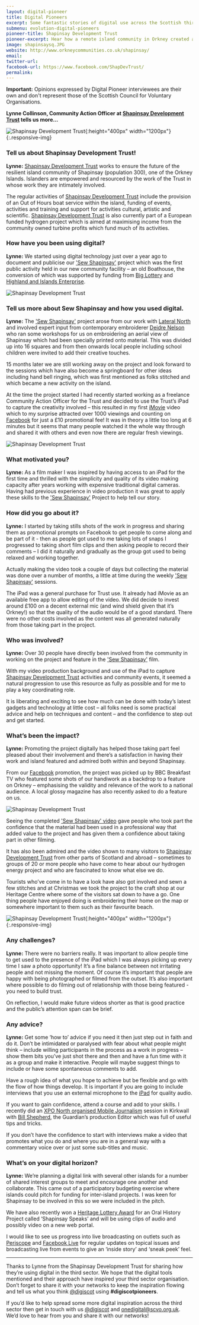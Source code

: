 ```yaml
---
layout: digital-pioneer
title: Digital Pioneers
excerpt: Some fantastic stories of digital use across the Scottish third sector. Read on to be inspired.
submenu: evolution-digital-pioneers
pioneer-title: Shapinsay Development Trust
pioneer-excerpt: Hear how a remote island community in Orkney created a film for their project using an iPad and free software.
image: shapinsaysq.JPG
website: http://www.orkneycommunities.co.uk/shapinsay/
email:
twitter-url: 
facebook-url: https://www.facebook.com/ShapDevTrust/
permalink: 
---
```


**Important:** Opinions expressed by Digital Pioneer interviewees are their own and don't represent those of the Scottish Council for Voluntary Organisations.

**Lynne Collinson, Community Action Officer at <a target='_blank' href="http://www.orkneycommunities.co.uk/shapinsay/">Shapinsay Development Trust</a> tells us more...**

![Shapinsay Development Trust](/images/digital-pioneers/shapinsaylogo.jpg){:height="400px" width="1200px"}{:.responsive-img}

### Tell us about Shapinsay Development Trust! 

**Lynne:** <a target='_blank' href="http://www.orkneycommunities.co.uk/shapinsay/">Shapinsay Development Trust</a> works to ensure the future of the resilient island community of Shapinsay (population 300), one of the Orkney Islands. Islanders are empowered and resourced by the work of the Trust in whose work they are intimately involved.  

The regular activities of <a target='_blank' href="http://www.orkneycommunities.co.uk/shapinsay/">Shapinsay Development Trust</a> include the provision of an Out of Hours boat service within the island, funding of events, activities and training and support for activities cultural, artistic and scientific.
<a target='_blank' href="http://www.orkneycommunities.co.uk/shapinsay/">Shapinsay Development Trust</a> is also currently part of a European funded hydrogen project which is aimed at maximising income from the community owned turbine profits which fund much of its activities.

### How have you been using digital?

**Lynne:** We started using digital technology just over a year ago to document and publicise our <a target='_blank' href="https://www.facebook.com/ShapDevTrust/videos/vb.116047575144237/1108799772535674/?type=2&theater">'Sew Shapinsay'</a> project which was the first public activity held in our new community facility – an old Boathouse, the conversion of which was supported by funding from <a target='_blank' href="https://www.biglotteryfund.org.uk/">Big Lottery</a> and <a target='_blank' href="http://www.hie.co.uk/">Highland and Islands Enterprise</a>. 

![Shapinsay Development Trust](/images/digital-pioneers/shapinsaygrouprs.jpg)

### Tell us more about Sew Shapinsay and how you used digital.

**Lynne:** The <a target='_blank' href="https://www.facebook.com/ShapDevTrust/videos/vb.116047575144237/1108799772535674/?type=2&theater">'Sew Shapinsay'</a> project arose from our work with <a target='_blank' href="http://lateralnorth.com/">Lateral North</a> and involved expert input from contemporary embroiderer <a target='_blank' href="http://deirdre-nelson.co.uk/">Deidre Nelson</a> who ran some workshops for us on embroidering an aerial view of Shapinsay which had been specially printed onto material. This was divided up into 16 squares and from then onwards local people including school children were invited to add their creative touches.

15 months later we are still working away on the project and look forward to the sessions which have also become a springboard for other ideas including hand bell ringing, which was first mentioned as folks stitched and which became a new activity on the island. 

At the time the project started I had recently started working as a freelance Community Action Officer for the Trust and decided to use the Trust’s iPad to capture the creativity involved – this resulted in my first <a target='_blank' href="https://www.apple.com/uk/imovie/">iMovie</a> video which to my surprise attracted over 1000 viewings and counting on <a target='_blank' href="https://www.facebook.com/ShapDevTrust/">Facebook</a> for just a £10 promotional fee! It was in theory a little too long at 6 minutes but it seems that many people watched it the whole way through and shared it with others and even now there are regular fresh viewings. 

![Shapinsay Development Trust](/images/digital-pioneers/sewingrs.jpg)

### What motivated you?

**Lynne:** As a film maker I was inspired by having access to an iPad for the first time and thrilled with the simplicity and quality of its video making capacity after years working with expensive traditional digital cameras.  Having had previous experience in video production it was great to apply these skills to the <a target='_blank' href="https://www.facebook.com/ShapDevTrust/videos/vb.116047575144237/1108799772535674/?type=2&theater">'Sew Shapinsay'</a> Project to help tell our story. 

### How did you go about it?

**Lynne:** I started by taking stills shots of the work in progress and sharing them as promotional prompts on Facebook to get people to come along and be part of it - then as people got used to me taking lots of snaps I progressed to taking short film clips and then asking people to record their comments – I did it naturally and gradually as the group got used to being relaxed and working together.

Actually making the video took a couple of days but collecting the material was done over a number of months, a little at time during the weekly <a target='_blank' href="https://www.facebook.com/ShapDevTrust/videos/vb.116047575144237/1108799772535674/?type=2&theater">'Sew Shapinsay'</a> sessions.

The iPad was a general purchase for Trust use.  It already had iMovie as an available free app to allow editing of the video.  We did decide to invest around £100 on a decent external mic (and wind shield given that it’s Orkney!) so that the quality of the audio would be of a good standard.  There were no other costs involved as the content was all generated naturally from those taking part in the project.

### Who was involved?

**Lynne:** Over 30 people have directly been involved from the community in working on the project and feature in the <a target='_blank' href="https://www.facebook.com/ShapDevTrust/videos/vb.116047575144237/1108799772535674/?type=2&theater">'Sew Shapinsay'</a> film.  

With my video production background and use of the iPad to capture <a target='_blank' href="http://www.orkneycommunities.co.uk/shapinsay/">Shapinsay Development Trust</a> activities and community events, it seemed a natural progression to use this resource as fully as possible and for me to play a key coordinating role. 

It is liberating and exciting to see how much can be done with today’s latest gadgets and technology at little cost – all folks need is some practical advice and help on techniques and content – and the confidence to step out and get started. 

### What’s been the impact?

**Lynne:** Promoting the project digitally has helped those taking part feel pleased about their involvement and there’s a satisfaction in having their work and island featured and admired both within and beyond Shapinsay.

From our <a target='_blank' href="https://www.facebook.com/ShapDevTrust/videos/vb.116047575144237/1108799772535674/?type=2&theater">Facebook</a> promotion, the project was picked up by BBC Breakfast TV who featured some shots of our handiwork as a backdrop to a feature on Orkney – emphasising the validity and relevance of the work to a national audience. A local glossy magazine has also recently asked to do a feature on us. 

![Shapinsay Development Trust](/images/digital-pioneers/filmingrs.jpg)

Seeing the completed <a target='_blank' href="https://www.facebook.com/ShapDevTrust/videos/vb.116047575144237/1108799772535674/?type=2&theater">'Sew Shapinsay' video</a> gave people who took part the confidence that the material had been used in a professional way that added value to the project and has given them a confidence about taking part in other filming. 

It has also been admired and the video shown to many visitors to <a target='_blank' href="http://www.orkneycommunities.co.uk/shapinsay/">Shapinsay Development Trust</a> from other parts of Scotland and abroad – sometimes to groups of 20 or more people who have come to hear about our hydrogen energy project and who are fascinated to know what else we do.  

Tourists who’ve come in to have a look have also got involved and sewn a few stitches and at Christmas we took the project to the craft shop at our Heritage Centre where some of the visitors sat down to have a go. One thing people have enjoyed doing is embroidering their home on the map or somewhere important to them such as their favourite beach. 

![Shapinsay Development Trust](/images/digital-pioneers/closeuprs.jpg){:height="400px" width="1200px"}{:.responsive-img}

### Any challenges?

**Lynne:** There were no barriers really.  It was important to allow people time to get used to the presence of the iPad which I was always picking up every time I saw a photo opportunity! It’s a fine balance between not irritating people and not missing the moment. Of course it’s important that people are happy with being photographed or filmed from the outset. It’s also important where possible to do filming out of relationship with those being featured - you need to build trust. 

On reflection, I would make future videos shorter as that is good practice and the public’s attention span can be brief.  

### Any advice?

**Lynne:** Get some ‘how to’ advice if you need it then just step out in faith and do it. Don’t be intimidated or paralysed with fear about what people might think – include willing participants in the process as a work in progress – show them bits you’ve just shot there and then and have a fun time with it as a group and make it interactive. People will maybe suggest things to include or have some spontaneous comments to add.  

Have a rough idea of what you hope to achieve but be flexible and go with the flow of how things develop. It is important if you are going to include interviews that you use an external microphone to the <a target='_blank' href="https://en.wikipedia.org/wiki/IPad">iPad</a> for quality audio.  

If you want to gain confidence, attend a course and add to your skills. I recently did an <a target='_blank' href="https://xponorth.co.uk/event/mobile-journalism-workshops-bill-shepherd">XPO North organised Mobile Journalism</a> session in Kirkwall with <a target='_blank' href="https://www.linkedin.com/in/billshepherdmedia/">Bill Shepherd</a>, the Guardian’s production Editor which was full of useful tips and tricks.  

If you don’t have the confidence to start with interviews make a video that promotes what you do and where you are in a general way with a commentary voice over or just some sub-titles and music.

### What’s on your digital horizon?

**Lynne:** We’re planning a digital link with several other islands for a number of shared interest groups to meet and encourage one another and collaborate. This came out of a participatory budgeting exercise where islands could pitch for funding for inter-island projects.  I was keen for Shapinsay to be involved in this so we were included in the pitch.  

We have also recently won a <a target='_blank' href="https://www.hlf.org.uk/">Heritage Lottery Award</a> for an Oral History Project called ‘Shapinsay Speaks’ and will be using clips of audio and possibly video on a new web portal.  

I would like to see us progress into live broadcasting on outlets such as <a target='_blank' href="https://www.periscope.tv/about/">Periscope</a> and <a target='_blank' href="https://live.fb.com/">Facebook Live</a> for regular updates on topical issues and broadcasting live from events to give an ‘inside story’ and ‘sneak peek’ feel.  


-----

Thanks to Lynne from the Shapinsay Development Trust for sharing how they’re using digital in the third sector. We hope that the digital tools mentioned and their approach have inspired your third sector organisation. Don’t forget to share it with your networks to keep the inspiration flowing and tell us what you think  <a href="https://twitter.com/digiscot?ref_src=twsrc%5Egoogle%7Ctwcamp%5Eserp%7Ctwgr%5Eauthor" target="_blank">@digiscot</a> using **#digiscotpioneers**.

If you’d like to help spread some more digital inspiration across the third sector then get in touch with us <a href="https://twitter.com/digiscot?ref_src=twsrc%5Egoogle%7Ctwcamp%5Eserp%7Ctwgr%5Eauthor" target="_blank">@digiscot</a> and <a href="mailto:onedigital@scvo.org.uk">onedigital@scvo.org.uk</a>.  We’d love to hear from you and share it with our networks!
